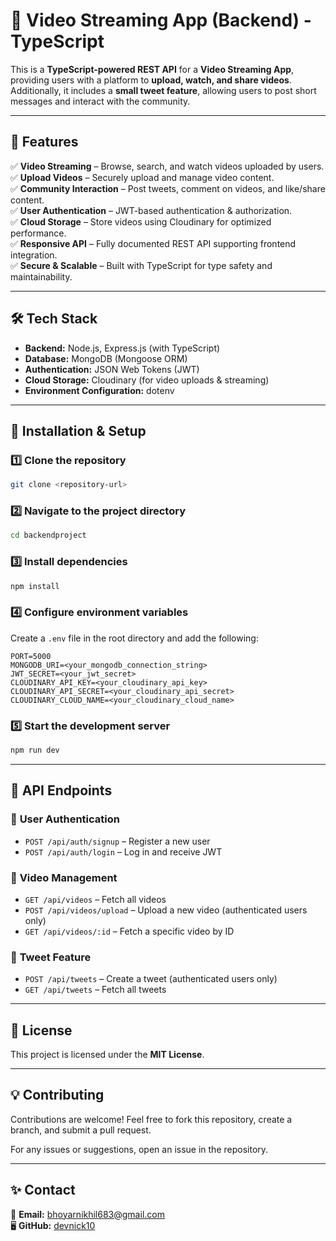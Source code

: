 # 🎥 Video Streaming App (Backend) - TypeScript

This is a **TypeScript-powered REST API** for a **Video Streaming App**, providing users with a platform to **upload, watch, and share videos**. Additionally, it includes a **small tweet feature**, allowing users to post short messages and interact with the community.

---

## 🚀 Features

✅ **Video Streaming** – Browse, search, and watch videos uploaded by users.  
✅ **Upload Videos** – Securely upload and manage video content.  
✅ **Community Interaction** – Post tweets, comment on videos, and like/share content.  
✅ **User Authentication** – JWT-based authentication & authorization.  
✅ **Cloud Storage** – Store videos using Cloudinary for optimized performance.  
✅ **Responsive API** – Fully documented REST API supporting frontend integration.  
✅ **Secure & Scalable** – Built with TypeScript for type safety and maintainability.

---

## 🛠️ Tech Stack

- **Backend:** Node.js, Express.js (with TypeScript)
- **Database:** MongoDB (Mongoose ORM)
- **Authentication:** JSON Web Tokens (JWT)
- **Cloud Storage:** Cloudinary (for video uploads & streaming)
- **Environment Configuration:** dotenv

---

## 🔧 Installation & Setup

### 1️⃣ Clone the repository

```sh
git clone <repository-url>
```

### 2️⃣ Navigate to the project directory

```sh
cd backendproject
```

### 3️⃣ Install dependencies

```sh
npm install
```

### 4️⃣ Configure environment variables

Create a `.env` file in the root directory and add the following:

```env
PORT=5000
MONGODB_URI=<your_mongodb_connection_string>
JWT_SECRET=<your_jwt_secret>
CLOUDINARY_API_KEY=<your_cloudinary_api_key>
CLOUDINARY_API_SECRET=<your_cloudinary_api_secret>
CLOUDINARY_CLOUD_NAME=<your_cloudinary_cloud_name>
```

### 5️⃣ Start the development server

```sh
npm run dev
```

---

## 📖 API Endpoints

### 🔹 **User Authentication**

- `POST /api/auth/signup` – Register a new user
- `POST /api/auth/login` – Log in and receive JWT

### 🔹 **Video Management**

- `GET /api/videos` – Fetch all videos
- `POST /api/videos/upload` – Upload a new video (authenticated users only)
- `GET /api/videos/:id` – Fetch a specific video by ID

### 🔹 **Tweet Feature**

- `POST /api/tweets` – Create a tweet (authenticated users only)
- `GET /api/tweets` – Fetch all tweets

---

## 📜 License

This project is licensed under the **MIT License**.

---

## 💡 Contributing

Contributions are welcome! Feel free to fork this repository, create a branch, and submit a pull request.

For any issues or suggestions, open an issue in the repository.

---

## ✨ Contact

📧 **Email:** [bhoyarnikhil683@gmail.com](mailto:bhoyarnikhil683@gmail.com)  
🖥️ **GitHub:** [devnick10](https://github.com/devnick10)
